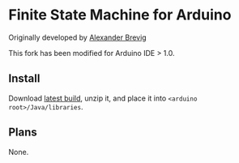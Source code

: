 # Finite State Machine for Arduino

Originally developed by [Alexander Brevig](http://playground.arduino.cc/code/LED)

This fork has been modified for Arduino IDE > 1.0.

## Install
Download [latest build](https://github.com/UniTN-Mechatronics/LED/archive/master.zip), unzip it, and place it into `<arduino root>/Java/libraries`.

## Plans

None.
